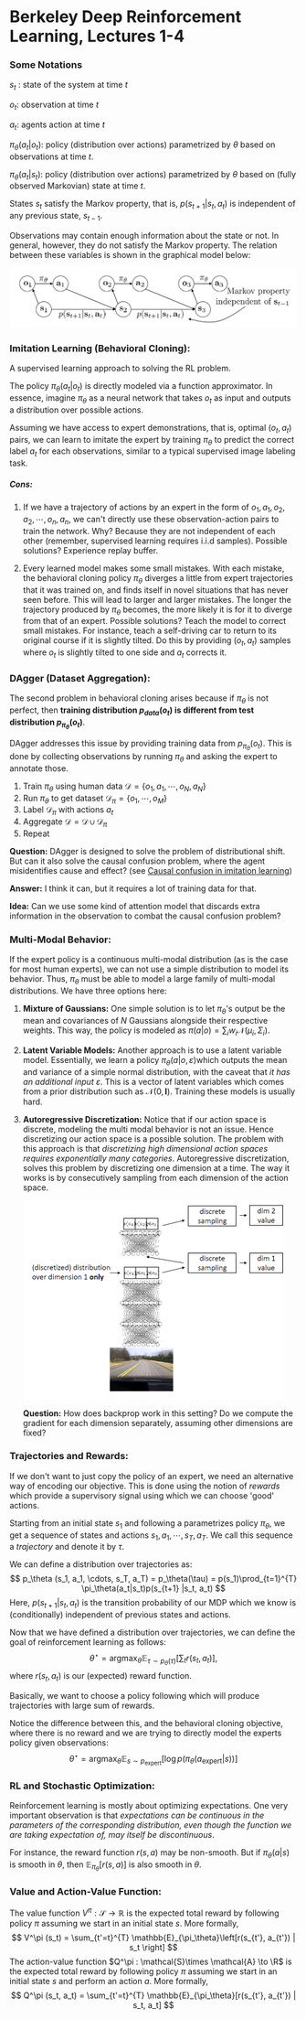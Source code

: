 # Berkeley Deep Reinforcement Learning, Lectures 1-4

### Some Notations

$s_t$ : state of the system at time $t$

$o_t$: observation at time $t$

$a_t$: agents action at time $t$

$\pi_\theta (a_t|o_t)$: policy (distribution over actions) parametrized by $\theta$ based on observations at time $t$.

$\pi_\theta (a_t|s_t)$: policy (distribution over actions) parametrized by $\theta$ based on (fully observed Markovian) state at time $t$.



States $s_t$ satisfy the Markov property, that is, $p(s_{t+1}|s_t, a_t)$ is independent of any previous state, $s_{t-1}$.

Observations may contain enough information about the state or not. In general, however, they do not satisfy the Markov property. The relation between these variables is shown in the graphical model below:

<img src="images\mdp_graphical_model.png" alt="MDP graphical model" style="zoom:67%;" />

### Imitation Learning (Behavioral Cloning):

A supervised learning approach to solving the RL problem.

The policy $\pi_\theta (a_t|o_t)$ is directly modeled via a function approximator. In essence, imagine $\pi_\theta$ as a neural network that takes $o_t$ as input and outputs a distribution over possible actions.

Assuming we have access to expert demonstrations, that is, optimal $(o_t, a_t)$ pairs, we can learn to imitate the expert by training $\pi_\theta$ to predict the correct label $a_t$ for each observations, similar to a typical supervised image labeling task.

##### Cons:

1. If we have a trajectory of actions by an expert in the form of $o_1, a_1, o_2, a_2, \cdots, o_n, a_n$, we can't directly use these observation-action pairs to train the network. Why? Because they are not independent of each other (remember, supervised learning requires i.i.d samples). Possible solutions? Experience replay buffer.

2. Every learned model makes some small mistakes. With each mistake, the behavioral cloning policy $\pi_\theta$ diverges a little from expert trajectories that it was trained on, and finds itself in novel situations that has never seen before. This will lead to larger and larger mistakes. The longer the trajectory produced by $\pi_\theta$ becomes, the more likely it is for it to diverge from that of an expert. Possible solutions? Teach the model to correct small mistakes. For instance, teach a self-driving car to return to its original course if it is slightly tilted. Do this by providing $(o_t, a_t)$ samples where $o_t$ is slightly tilted to one side and $a_t$ corrects it.

### DAgger (Dataset Aggregation):

The second problem in behavioral cloning arises because if $\pi_\theta$ is not perfect, then **training distribution $p_{data}(o_t)$ is different from test distribution $p_{\pi_\theta} (o_t)$**. 

DAgger addresses this issue by providing training data from $p_{\pi_\theta} (o_t)$​. This is done by collecting observations by running $\pi_\theta$​ and asking the expert to annotate those.

1. Train $\pi_\theta$ using human data $\mathcal{D} = \{o_1, a_1, \cdots, o_N, a_N\}$​
2. Run $\pi_\theta$ to get dataset $\mathcal{D}_\pi = \{o_1, \cdots, o_M\}$
3. Label $\mathcal{D}_\pi$ with actions $a_t$
4. Aggregate $\mathcal{D} = \mathcal{D} \cup \mathcal{D}_\pi$
5. Repeat

**Question:** DAgger is designed to solve the problem of distributional shift. But can it also solve the causal confusion problem, where the agent misidentifies cause and effect? (see [Causal confusion in imitation learning](https://arxiv.org/abs/1905.11979?context=stat.ML))

**Answer:** I think it can, but it requires a lot of training data for that.

**Idea:** Can we use some kind of attention model that discards extra information in the observation to combat the causal confusion problem?

### Multi-Modal Behavior:

If the expert policy is a continuous multi-modal distribution (as is the case for most human experts), we can not use a simple distribution to model its behavior. Thus, $\pi_\theta$ must be able to model a large family of multi-modal distributions. We have three options here:

1. **Mixture of Gaussians:** One simple solution is to let $\pi_\theta$'s output be the mean and covariances of $N$ Gaussians alongside their respective weights. This way, the policy is modeled as $\pi (a|o) = \sum_{i} w_i \mathcal{N}(\mu_i, \Sigma_i)$.

2. **Latent Variable Models:** Another approach is to use a latent variable model. Essentially, we learn a policy $\pi_\theta (a|o, \varepsilon)$​ which outputs the mean and variance of a simple normal distribution, with the caveat that *it has an additional input $\varepsilon$​*. This is a vector of latent variables which comes from a prior distribution such as $\mathcal{N}(0, \mathbf{I})$​. Training these models is usually hard.

3. **Autoregressive Discretization:** Notice that if our action space is discrete, modeling the multi modal behavior is not an issue. Hence discretizing our action space is a possible solution. The problem with this approach is that *discretizing high dimensional action spaces requires exponentially many categories*. Autoregressive discretization, solves this problem by discretizing one dimension at a time. The way it works is by consecutively sampling from each dimension of the action space. 

   <img src="images\autoregressive_discretization.png" alt="autoregressive_discretization" style="zoom: 50%;" />

   **Question:** How does backprop work in this setting? Do we compute the gradient for each dimension separately, assuming other dimensions are fixed?

   

### Trajectories and Rewards:

If we don't want to just copy the policy of an expert, we need an alternative way of encoding our objective. This is done using the notion of *rewards* which provide a supervisory signal using which we can choose 'good' actions.

Starting from an initial state $s_1$ and following a parametrizes policy $\pi_\theta$, we get a sequence of states and actions $s_1, a_1, \cdots, s_T, a_T$. We call this sequence a *trajectory* and denote it by $\tau$.

We can define a distribution over trajectories as:
$$
p_\theta (s_1, a_1, \cdots, s_T, a_T) = p_\theta(\tau) = p(s_1)\prod_{t=1}^{T} \pi_\theta(a_t|s_t)p(s_{t+1} |s_t, a_t)
$$
Here, $p(s_{t+1} | s_t, a_t)$ is the transition probability of our MDP which we know is (conditionally) independent of previous states and actions.

Now that we have defined a distribution over trajectories, we can define the goal of reinforcement learning as follows:
$$
\theta^\star = \operatorname{argmax}_\theta \mathbb{E}_{\tau \sim p_\theta(\tau)}\left[\sum_{t} r(s_t, a_t) \right],
$$
where $r(s_t, a_t)$ is our (expected) reward function.

Basically, we want to choose a policy following which will produce trajectories with large sum of rewards.

Notice the difference between this, and the behavioral cloning objective, where there is no reward and we are trying to directly model the experts policy given observations:
$$
\theta^\star = \operatorname{argmax}_\theta \mathbb{E}_{s \sim p_\mathrm{expert}}\left[ \log {p(\pi_\theta(a_\mathrm{expert}|s))} \right]
$$

### RL and Stochastic Optimization:

Reinforcement learning is mostly about optimizing expectations. One very important observation is that *expectations can be continuous in the parameters of the corresponding distribution, even though the function we are taking expectation of, may itself be discontinuous*.

For instance, the reward function $r(s, a)$ may be non-smooth. But if $\pi_\theta(a|s)$ is smooth in $\theta$, then $\mathbb{E}_{\pi_\theta}[r(s, a)]$ is also smooth in $\theta$.

### Value and Action-Value Function:

The value function $V^\pi:\mathcal{S} \to \mathbb{R}$ is the expected total reward by following policy $\pi$ assuming we start in an initial state $s$. More formally,
$$
V^\pi (s_t) = \sum_{t'=t}^{T} \mathbb{E}_{\pi_\theta}\left[r(s_{t'}, a_{t'}) | s_t \right]
$$
The action-value function $Q^\pi : \mathcal{S}\times \mathcal{A} \to \R$ is the expected total reward by following policy $\pi$ assuming we start in an initial state $s$ and perform an action $a$. More formally, 
$$
Q^\pi (s_t, a_t) = \sum_{t'=t}^{T} \mathbb{E}_{\pi_\theta}[r(s_{t'}, a_{t'}) | s_t, a_t]
$$
